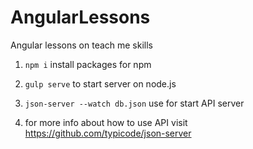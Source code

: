 # AngularLessons
Angular lessons on teach me skills

1. ```npm i``` install packages for npm
2. ```gulp serve``` to start server on node.js
3. ```json-server --watch db.json``` use for start API server

3. for more info about how to use API visit https://github.com/typicode/json-server

